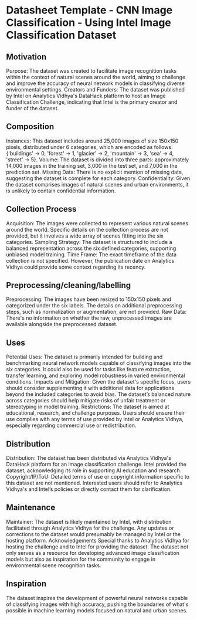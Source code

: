# Datasheet Template - CNN Image Classification - Using Intel Image Classification Dataset

## Motivation
Purpose: The dataset was created to facilitate image recognition tasks within the context of natural scenes around the world, aiming to challenge and improve the accuracy of neural network models in classifying diverse environmental settings.
Creators and Funders: The dataset was published by Intel on Analytics Vidhya's DataHack platform to host an Image Classification Challenge, indicating that Intel is the primary creator and funder of the dataset.

## Composition
Instances: This dataset includes around 25,000 images of size 150x150 pixels, distributed under 6 categories, which are encoded as follows: {'buildings' -> 0, 'forest' -> 1, 'glacier' -> 2, 'mountain' -> 3, 'sea' -> 4, 'street' -> 5}.
Volume: The dataset is divided into three parts: approximately 14,000 images in the training set, 3,000 in the test set, and 7,000 in the prediction set.
Missing Data: There is no explicit mention of missing data, suggesting the dataset is complete for each category.
Confidentiality: Given the dataset comprises images of natural scenes and urban environments, it is unlikely to contain confidential information.

## Collection Process
Acquisition: The images were collected to represent various natural scenes around the world. Specific details on the collection process are not provided, but it involves a wide array of scenes fitting into the six categories.
Sampling Strategy: The dataset is structured to include a balanced representation across the six defined categories, supporting unbiased model training.
Time Frame: The exact timeframe of the data collection is not specified. However, the publication date on Analytics Vidhya could provide some context regarding its recency.

## Preprocessing/cleaning/labelling
Preprocessing: The images have been resized to 150x150 pixels and categorized under the six labels. The details on additional preprocessing steps, such as normalization or augmentation, are not provided.
Raw Data: There's no information on whether the raw, unprocessed images are available alongside the preprocessed dataset.

## Uses
Potential Uses: The dataset is primarily intended for building and benchmarking neural network models capable of classifying images into the six categories. It could also be used for tasks like feature extraction, transfer learning, and exploring model robustness in varied environmental conditions.
Impacts and Mitigation: Given the dataset's specific focus, users should consider supplementing it with additional data for applications beyond the included categories to avoid bias. The dataset’s balanced nature across categories should help mitigate risks of unfair treatment or stereotyping in model training.
Restrictions: The dataset is aimed at educational, research, and challenge purposes. Users should ensure their use complies with any terms of use provided by Intel or Analytics Vidhya, especially regarding commercial use or redistribution.

## Distribution
Distribution: The dataset has been distributed via Analytics Vidhya's DataHack platform for an image classification challenge. Intel provided the dataset, acknowledging its role in supporting AI education and research.
Copyright/IP/ToU: Detailed terms of use or copyright information specific to this dataset are not mentioned. Interested users should refer to Analytics Vidhya's and Intel’s policies or directly contact them for clarification.

## Maintenance
Maintainer: The dataset is likely maintained by Intel, with distribution facilitated through Analytics Vidhya for the challenge. Any updates or corrections to the dataset would presumably be managed by Intel or the hosting platform.
Acknowledgements
Special thanks to Analytics Vidhya for hosting the challenge and to Intel for providing the dataset. The dataset not only serves as a resource for developing advanced image classification models but also as inspiration for the community to engage in environmental scene recognition tasks.

## Inspiration
The dataset inspires the development of powerful neural networks capable of classifying images with high accuracy, pushing the boundaries of what's possible in machine learning models focused on natural and urban scenes.
